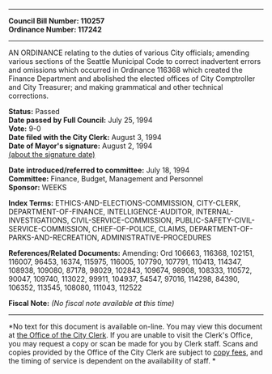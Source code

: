 * * * * *  
  
**Council Bill Number: [](#h0)[](#h2)110257**   
**Ordinance Number: 117242**  
  
* * * * *  
  
AN ORDINANCE relating to the duties of various City officials; amending various sections of the Seattle Municipal Code to correct inadvertent errors and omissions which occurred in Ordinance 116368 which created the Finance Department and abolished the elected offices of City Comptroller and City Treasurer; and making grammatical and other technical corrections.  
  
**Status:** Passed   
**Date passed by Full Council:** July 25, 1994   
**Vote:** 9-0   
**Date filed with the City Clerk:** August 3, 1994   
**Date of Mayor's signature:** August 2, 1994   
[(about the signature date)](/~public/approvaldate.htm)   
  
  
**Date introduced/referred to committee:** July 18, 1994   
**Committee:** Finance, Budget, Management and Personnel   
**Sponsor:** WEEKS   
  
**Index Terms:** ETHICS-AND-ELECTIONS-COMMISSION, CITY-CLERK, DEPARTMENT-OF-FINANCE, INTELLIGENCE-AUDITOR, INTERNAL-INVESTIGATIONS, CIVIL-SERVICE-COMMISSION, PUBLIC-SAFETY-CIVIL-SERVICE-COMMISSION, CHIEF-OF-POLICE, CLAIMS, DEPARTMENT-OF-PARKS-AND-RECREATION, ADMINISTRATIVE-PROCEDURES  
  
**References/Related Documents:** Amending: Ord 106663, 116368, 102151, 116007, 96453, 16374, 115975, 116005, 107790, 107791, 110413, 114347, 108938, 109080, 87178, 98029, 102843, 109674, 98908, 108333, 110572, 90047, 109740, 113022, 99911, 104937, 54547, 97016, 114298, 84390, 106352, 113545, 108080, 111043, 112522  
  
**Fiscal Note:** *(No fiscal note available at this time)*  
  
* * * * *  
  
*No text for this document is available on-line. You may view this document at [the Office of the City Clerk](http://www.seattle.gov/leg/clerk/contactUs.htm). If you are unable to visit the Clerk's Office, you may request a copy or scan be made for you by Clerk staff. Scans and copies provided by the Office of the City Clerk are subject to [copy fees](http://clerk.seattle.gov/~public/clerkfees.htm), and the timing of service is dependent on the availability of staff. *  
  
  
